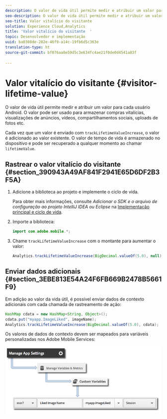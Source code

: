 ```yaml
---
description: O valor de vida útil permite medir e atribuir um valor para cada usuário Android. O valor pode ser usado para armazenar compras vitalícias, visualizações de anúncios, vídeos, compartilhamentos sociais, uploads de fotos etc.
seo-description: O valor de vida útil permite medir e atribuir um valor para cada usuário Android. O valor pode ser usado para armazenar compras vitalícias, visualizações de anúncios, vídeos, compartilhamentos sociais, uploads de fotos etc.
seo-title: Valor vitalício do visitante
solution: Experience Cloud,Analytics
title: 'Valor vitalício do visitante  '
topic: Desenvolvedor e implementação
uuid: ba0308de-282e-46f9-a14c-19fb6d5c363e
translation-type: ht
source-git-commit: bf076aa8e59d5c3e634fc4ae21f0de0d4541a83f

---
```



# Valor vitalício do visitante {#visitor-lifetime-value}

O valor de vida útil permite medir e atribuir um valor para cada usuário Android. O valor pode ser usado para armazenar compras vitalícias, visualizações de anúncios, vídeos, compartilhamentos sociais, uploads de fotos etc.

Cada vez que um valor é enviado com `trackLifetimeValueIncrease`, o valor é adicionado ao valor existente. O valor de tempo de vida é armazenado no dispositivo e pode ser recuperado a qualquer momento ao chamar `lifetimeValue`.

## Rastrear o valor vitalício do visitante {#section_390943A49AF841F2941E65D6DF2B3F5A}

1. Adicione a biblioteca ao projeto e implemente o ciclo de vida.

   Para obter mais informações, consulte *Adicionar o SDK e o arquivo de configuração ao projeto IntelliJ IDEA ou Eclipse* na [Implementação principal e ciclo de vida](/help/android/getting-started/dev-qs.md).
1. Importe a biblioteca:

   ```java
   import com.adobe.mobile.*;
   ```

1. Chame `trackLifetimeValueIncrease` com o montante para aumentar o valor:

   ```java
   Analytics.trackLifetimeValueIncrease(BigDecimal.valueOf(5.0), null);
   ```

## Enviar dados adicionais {#section_3EBE813E54A24F6FB669B2478B5661F9}

Em adição ao valor da vida útil, é possível enviar dados de contexto adicionais com cada chamada de rastreamento de ação:

```java
HashMap cdata = new HashMap<String, Object>(); 
cdata.put("myapp.ImageLiked", imageName); 
Analytics.trackLifetimeValueIncrease(BigDecimal.valueOf(5.0), cdata);
```

Os valores de dados de contexto devem ser mapeados para variáveis personalizadas nos Adobe Mobile Services:

![](assets/map-variable-context-ltv.png)


